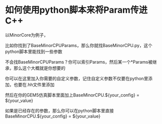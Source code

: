 # 如何使用python脚本来将Param传进C++

以MinorCore为例子，

比如你找到了BaseMinorCPUParams，那么你就找BaseMinorCPU.py，这个python脚本里能找到一些参数

不会找BaseMinorCPUParams？你可以索引Params，然后某一个*Params被继承，那么这个大概就是你想要的

你可以在这里加入你需要的自定义参数，记住自定义参数不仅要在python里添加，也要在.hh文件里添加

然后在你的GEM5仿真脚本里面加上BaseMinorCPU.${your_config} = ${your_value}

如果是已经存在的参数，那么你可以在python脚本里直接BaseMinorCPU.${your_config} = ${your_value}